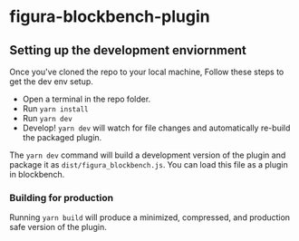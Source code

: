 # figura-blockbench-plugin


## Setting up the development enviornment
Once you've cloned the repo to your local machine, Follow these steps to get the dev env setup.
- Open a terminal in the repo folder.
- Run `yarn install`
- Run `yarn dev`
- Develop! `yarn dev` will watch for file changes and automatically re-build the packaged plugin.

The `yarn dev` command will build a development version of the plugin and package it as `dist/figura_blockbench.js`. You can load this file as a plugin in blockbench.

### Building for production
Running `yarn build` will produce a minimized, compressed, and production safe version of the plugin.